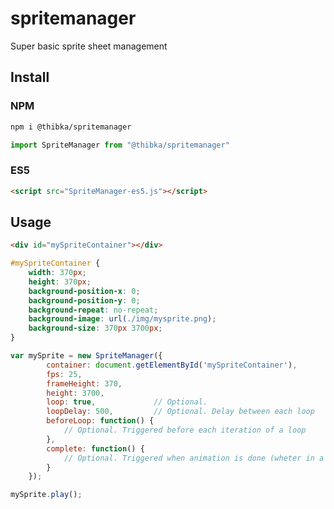 # spritemanager
Super basic sprite sheet management

## Install
### NPM
```bash
npm i @thibka/spritemanager
```
```javascript
import SpriteManager from "@thibka/spritemanager"
```
### ES5
```html
<script src="SpriteManager-es5.js"></script>
```

## Usage
```html
<div id="mySpriteContainer"></div>
```

```css
#mySpriteContainer {
    width: 370px;
    height: 370px;
    background-position-x: 0;
    background-position-y: 0;
    background-repeat: no-repeat;
    background-image: url(./img/mysprite.png);
    background-size: 370px 3700px;
}
```

```javascript
var mySprite = new SpriteManager({
        container: document.getElementById('mySpriteContainer'),
        fps: 25,
        frameHeight: 370,
        height: 3700,
        loop: true,             // Optional.
        loopDelay: 500,         // Optional. Delay between each loop
        beforeLoop: function() {
            // Optional. Triggered before each iteration of a loop
        },
        complete: function() {  
            // Optional. Triggered when animation is done (wheter in a loop or not)
        }
    }); 

mySprite.play();
```






                